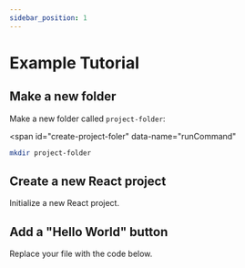 ```yaml
---
sidebar_position: 1
---
```


# Example Tutorial

## Make a new folder

Make a new folder called `project-folder`:

<span
id="create-project-foler"
data-name="runCommand"
></span>

```sh
mkdir project-folder
```

## Create a new React project

Initialize a new React project.


## Add a "Hello World" button

Replace your file with the code below.